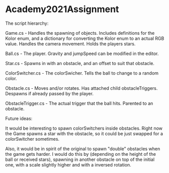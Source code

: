 # Academy2021Assignment

The script hierarchy:

Game.cs - Handles the spawning of objects. Includes definitions for the Kolor enum, and a dictionary for converting the Kolor enum to an actual RGB value. Handles the camera movement. Holds the players stars.

Ball.cs - The player. Gravity and jumpSpeed can be modified in the editor.

Star.cs - Spawns in with an obstacle, and an offset to suit that obstacle.

ColorSwitcher.cs - The colorSwicher. Tells the ball to change to a random color.

Obstacle.cs - Moves and/or rotates. Has attached child obstacleTriggers. Despawns if already passed by the player.

ObstacleTrigger.cs - The actual trigger that the ball hits. Parented to an obstacle.


Future ideas:

It would be interesting to spawn colorSwitchers inside obstacles. Right now the Game spawns a star with the obstacle, so it could be just swapped for a colorSwitcher sometimes.

Also, it would be in spirit of the original to spawn "double" obstacles when the game gets harder. I would do this by (depending on the height of the ball or received stars), spawning in another obstacle on top of the initial one, with a scale slightly higher and with a inversed rotation.